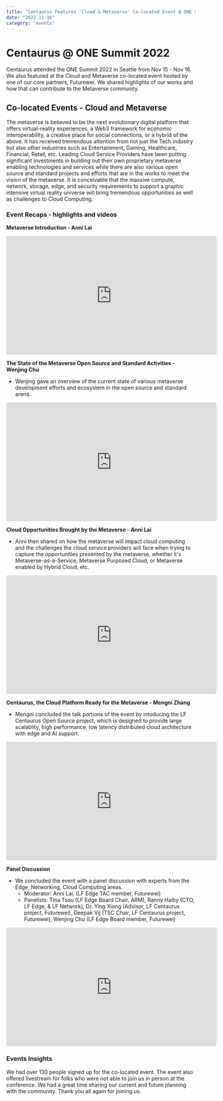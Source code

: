 ```yaml
---
title: "Centaurus Features 'Cloud & Metaverse' Co-located Event @ ONE Summit 2022"
date: "2022-11-16"
category: "events"
---
```



# Centaurus @ ONE Summit 2022

Centaurus attended the ONE Summit 2022 in Seattle from Nov 15 - Nov 16.  We also featured at the Cloud and Metaverse co-located event hosted by one of our core partners, Futurewei. We shared highlights of our works and how that can contribute to the Metaverse community. 


## Co-located Events - Cloud and Metaverse

The metaverse is believed to be the next evolutionary digital platform that offers virtual-reality experiences, a Web3 framework for economic interoperability, a creative place for social connections, or a hybrid of the above. It has received tremendous attention from not just the Tech industry but also other industries such as Entertainment, Gaming, Healthcare, Financial, Retail, etc. Leading Cloud Service Providers have been putting significant investments in building out their own proprietary metaverse enabling technologies and services while there are also various open source and standard projects and efforts that are in the works to meet the vision of the metaverse. It is conceivable that the massive compute, network, storage, edge, and security requirements to support a graphic intensive virtual reality universe will bring tremendous opportunities as well as challenges to Cloud Computing.



### Event Recaps - highlights and videos

**Metaverse Introduction - Anni Lai** 

<iframe  width="560" height="315" src="https://player.vimeo.com/video/773978115?h=a1921faca1" frameborder="0"></iframe>


**The State of the Metaverse Open Source and Standard Activities - Wenjing Chu**

* Wenjing gave an overview of the current state of various metaverse development efforts and ecosystem in the open source and standard arena. 

<iframe  width="560" height="315" src="https://player.vimeo.com/video/773978142?h=d8d1c18ea2" frameborder="0"></iframe>


**Cloud Opportunities Brought by the Metaverse - Anni Lai** 

* Anni then shared on how the metaverse will impact cloud computing and the challenges the cloud service providers will face when trying to capture the opportunities presented by the metaverse, whether it's Metaverse-as-a-Service, Metaverse Purposed Cloud, or Metaverse enabled by Hybrid Cloud, etc. 

<iframe  width="560" height="315" src="https://player.vimeo.com/video/773978223?h=0baa4ebd99" frameborder="0"></iframe>


**Centaurus, the Cloud Platform Ready for the Metaverse - Mengni Zhang** 
* Mengni concluded the talk portions of the event by intoducing the LF Centaurus Open Source project, which is designed to provide large scalablity, high performance, low latency distributed cloud architecture with edge and AI support. 

<iframe  width="560" height="315" src="https://player.vimeo.com/video/773978246?h=7922ddb911" frameborder="0"></iframe>



**Panel Discussion**


* We concluded the event with a panel discussion with experts from the Edge, Networking, Cloud Computing areas.
    * Moderator: Anni Lai, (LF Edge TAC member, Futurewei)
    * Panelists: Tina Tsou (LF Edge Board Chair, ARM), Ranny Haiby (CTO, LF Edge, & LF Network), Dr. Ying Xiong (Advisor, LF Centaurus project, Futurewei), Deepak Vij (TSC Chair, LF Centaurus project, Futurewei), Wenjing Chu (LF Edge Board member, Futurewei)


<iframe  width="560" height="315" src="https://player.vimeo.com/video/773978284?h=073b0de27e" frameborder="0"></iframe>

### Events Insights
We had over 130 people signed up for the co-located event. The event also offered livestream for folks who were not able to join us in person at the conference. We had a great time sharing our current and future planning with the community. Thank you all again for joining us. 


